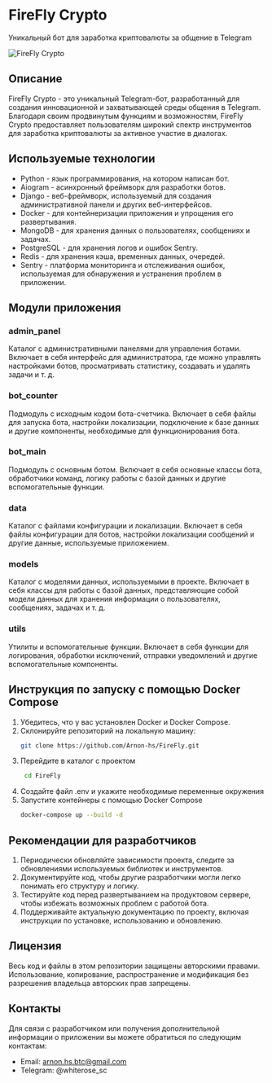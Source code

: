 # FireFly Crypto

Уникальный бот для заработка криптовалюты за общение в Telegram

![FireFly Crypto](https://i.ibb.co/jJhpkSm/fflbanner.jpg)

## Описание

FireFly Crypto - это уникальный Telegram-бот, разработанный для создания инновационной и захватывающей среды общения в Telegram. Благодаря своим продвинутым функциям и возможностям, FireFly Crypto предоставляет пользователям широкий спектр инструментов для заработка криптовалюты за активное участие в диалогах.

## Используемые технологии

- Python - язык программирования, на котором написан бот.
- Aiogram - асинхронный фреймворк для разработки ботов.
- Django - веб-фреймворк, используемый для создания административной панели и других веб-интерфейсов.
- Docker - для контейнеризации приложения и упрощения его развертывания.
- MongoDB - для хранения данных о пользователях, сообщениях и задачах.
- PostgreSQL - для хранения логов и ошибок Sentry.
- Redis - для хранения кэша, временных данных, очередей.
- Sentry - платформа мониторинга и отслеживания ошибок, используемая для обнаружения и устранения проблем в приложении.

## Модули приложения

### admin_panel

Каталог с административными панелями для управления ботами. Включает в себя интерфейс для администратора, где можно управлять настройками ботов, просматривать статистику, создавать и удалять задачи и т. д.

### bot_counter

Подмодуль с исходным кодом бота-счетчика. Включает в себя файлы для запуска бота, настройки локализации, подключение к базе данных и другие компоненты, необходимые для функционирования бота.

### bot_main

Подмодуль с основным ботом. Включает в себя основные классы бота, обработчики команд, логику работы с базой данных и другие вспомогательные функции.

### data

Каталог с файлами конфигурации и локализации. Включает в себя файлы конфигурации для ботов, настройки локализации сообщений и другие данные, используемые приложением.

### models

Каталог с моделями данных, используемыми в проекте. Включает в себя классы для работы с базой данных, представляющие собой модели данных для хранения информации о пользователях, сообщениях, задачах и т. д.

### utils

Утилиты и вспомогательные функции. Включает в себя функции для логирования, обработки исключений, отправки уведомлений и другие вспомогательные компоненты.

## Инструкция по запуску с помощью Docker Compose

1. Убедитесь, что у вас установлен Docker и Docker Compose.
2. Склонируйте репозиторий на локальную машину:
   ```bash
   git clone https://github.com/Arnon-hs/FireFly.git
3. Перейдите в каталог с проектом
   ```bash
    cd FireFly
4. Создайте файл .env и укажите необходимые переменные окружения
5. Запустите контейнеры с помощью Docker Compose
   ```bash
   docker-compose up --build -d

## Рекомендации для разработчиков

1. Периодически обновляйте зависимости проекта, следите за обновлениями используемых библиотек и инструментов.
2. Документируйте код, чтобы другие разработчики могли легко понимать его структуру и логику.
3. Тестируйте код перед развертыванием на продуктовом сервере, чтобы избежать возможных проблем с работой бота.
4. Поддерживайте актуальную документацию по проекту, включая инструкции по установке, использованию и обновлению.

## Лицензия

Весь код и файлы в этом репозитории защищены авторскими правами. Использование, копирование, распространение и модификация без разрешения владельца авторских прав запрещены.

## Контакты

Для связи с разработчиком или получения дополнительной информации о приложении вы можете обратиться по следующим контактам:

- Email: arnon.hs.btc@gmail.com
- Telegram: @whiterose_sc